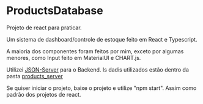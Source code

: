 # ProductsDatabase
Projeto de react para praticar.

Um sistema de dashboard/controle de estoque feito em React e Typescript.

A maioria dos componentes foram feitos por mim, exceto por algumas menores, como Input feito em MaterialUI e CHART.js.

Utilizei [JSON-Server](https://www.npmjs.com/package/json-server) para o Backend. Is dadis utilizados estão dentro da pasta [products_server](https://github.com/danielchenuea/ProductsDatabase/blob/main/src/products_server/products.json)

Se quiser iniciar o projeto, baixe o projeto e utilize "npm start". Assim como padrão dos projetos de react.
